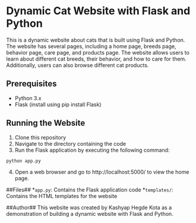 # Dynamic Cat Website with Flask and Python #
This is a dynamic website about cats that is built using Flask and Python. The website has several pages, including a home page, breeds page, behavior page, care page, and products page. The website allows users to learn about different cat breeds, their behavior, and how to care for them. Additionally, users can also browse different cat products.

## Prerequisites ##
* Python 3.x
* Flask (install using pip install Flask)

## Running the Website ##
1. Clone this repository
2. Navigate to the directory containing the code
3. Run the Flask application by executing the following command:
```python
python app.py
```
4. Open a web browser and go to http://localhost:5000/ to view the home page.

##Files##
*`app.py`: Contains the Flask application code
*`templates/`: Contains the HTML templates for the website

##Author## 
This website was created by Kashyap Hegde Kota as a demonstration of building a dynamic website with Flask and Python.





